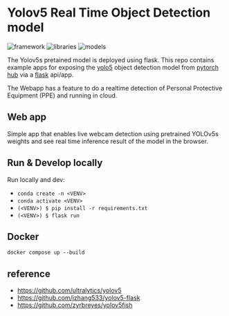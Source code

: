 # Yolov5 Real Time Object Detection model 
![framework](https://img.shields.io/badge/framework-flask-red)
![libraries](https://img.shields.io/badge/libraries-opencv-green)
![models](https://img.shields.io/badge/models-yolov5-yellow)

The Yolov5s pretained model is deployed using flask.
This repo contains example apps for exposing the [yolo5](https://github.com/ultralytics/yolov5) object detection model from [pytorch hub](https://pytorch.org/hub/ultralytics_yolov5/) via a [flask](https://flask.palletsprojects.com/en/1.1.x/) api/app.

The Webapp has a feature to do a realtime detection of Personal Protective Equipment (PPE) and running in cloud.


## Web app
Simple app that enables live webcam detection using pretrained YOLOv5s weights and see real time inference result of the model in the browser.

## Run & Develop locally
Run locally and dev:
* `conda create -n <VENV>`
* `conda activate <VENV>`
* `(<VENV>) $ pip install -r requirements.txt`
* `(<VENV>) $ flask run`

## Docker
```
docker compose up --build
```

## reference
- https://github.com/ultralytics/yolov5
- https://github.com/jzhang533/yolov5-flask
- https://github.com/zyrbreyes/yolov5fish
